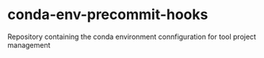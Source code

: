 # conda-env-precommit-hooks
Repository containing the conda environment connfiguration for tool project management
